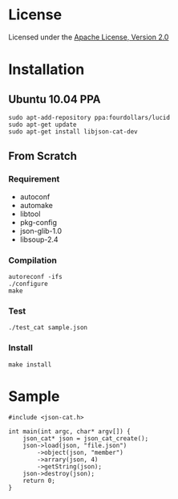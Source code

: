 License
=======

Licensed under the [Apache License, Version 2.0](http://www.apache.org/licenses/LICENSE-2.0)

Installation
============

Ubuntu 10.04 PPA
----------------

    sudo apt-add-repository ppa:fourdollars/lucid
    sudo apt-get update
    sudo apt-get install libjson-cat-dev

From Scratch
------------

### Requirement

 - autoconf
 - automake
 - libtool
 - pkg-config
 - json-glib-1.0
 - libsoup-2.4

### Compilation

    autoreconf -ifs
    ./configure
    make

### Test

    ./test_cat sample.json

### Install

    make install

Sample
======

    #include <json-cat.h>

    int main(int argc, char* argv[]) {
        json_cat* json = json_cat_create();
        json->load(json, "file.json")
            ->object(json, "member")
            ->arrary(json, 4)
            ->getString(json);
        json->destroy(json);
        return 0;
    }
